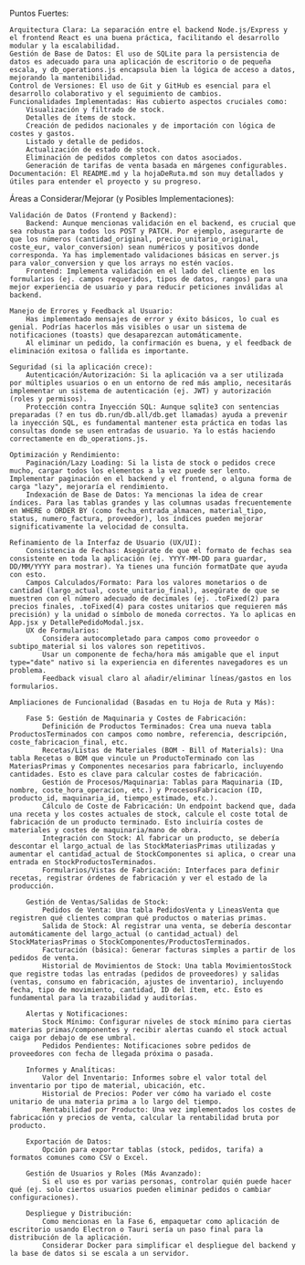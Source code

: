 Puntos Fuertes:

    Arquitectura Clara: La separación entre el backend Node.js/Express y el frontend React es una buena práctica, facilitando el desarrollo modular y la escalabilidad.
    Gestión de Base de Datos: El uso de SQLite para la persistencia de datos es adecuado para una aplicación de escritorio o de pequeña escala, y db_operations.js encapsula bien la lógica de acceso a datos, mejorando la mantenibilidad.
    Control de Versiones: El uso de Git y GitHub es esencial para el desarrollo colaborativo y el seguimiento de cambios.
    Funcionalidades Implementadas: Has cubierto aspectos cruciales como:
        Visualización y filtrado de stock.
        Detalles de ítems de stock.
        Creación de pedidos nacionales y de importación con lógica de costes y gastos.
        Listado y detalle de pedidos.
        Actualización de estado de stock.
        Eliminación de pedidos completos con datos asociados.
        Generación de tarifas de venta basada en márgenes configurables.
    Documentación: El README.md y la hojaDeRuta.md son muy detallados y útiles para entender el proyecto y su progreso.

Áreas a Considerar/Mejorar (y Posibles Implementaciones):

    Validación de Datos (Frontend y Backend):
        Backend: Aunque mencionas validación en el backend, es crucial que sea robusta para todos los POST y PATCH. Por ejemplo, asegurarte de que los números (cantidad_original, precio_unitario_original, coste_eur, valor_conversion) sean numéricos y positivos donde corresponda. Ya has implementado validaciones básicas en server.js para valor_conversion y que los arrays no estén vacíos.
        Frontend: Implementa validación en el lado del cliente en los formularios (ej. campos requeridos, tipos de datos, rangos) para una mejor experiencia de usuario y para reducir peticiones inválidas al backend.

    Manejo de Errores y Feedback al Usuario:
        Has implementado mensajes de error y éxito básicos, lo cual es genial. Podrías hacerlos más visibles o usar un sistema de notificaciones (toasts) que desaparezcan automáticamente.
        Al eliminar un pedido, la confirmación es buena, y el feedback de eliminación exitosa o fallida es importante.

    Seguridad (si la aplicación crece):
        Autenticación/Autorización: Si la aplicación va a ser utilizada por múltiples usuarios o en un entorno de red más amplio, necesitarás implementar un sistema de autenticación (ej. JWT) y autorización (roles y permisos).
        Protección contra Inyección SQL: Aunque sqlite3 con sentencias preparadas (? en tus db.run/db.all/db.get llamadas) ayuda a prevenir la inyección SQL, es fundamental mantener esta práctica en todas las consultas donde se usen entradas de usuario. Ya lo estás haciendo correctamente en db_operations.js.

    Optimización y Rendimiento:
        Paginación/Lazy Loading: Si la lista de stock o pedidos crece mucho, cargar todos los elementos a la vez puede ser lento. Implementar paginación en el backend y el frontend, o alguna forma de carga "lazy", mejoraría el rendimiento.
        Indexación de Base de Datos: Ya mencionas la idea de crear índices. Para las tablas grandes y las columnas usadas frecuentemente en WHERE o ORDER BY (como fecha_entrada_almacen, material_tipo, status, numero_factura, proveedor), los índices pueden mejorar significativamente la velocidad de consulta.

    Refinamiento de la Interfaz de Usuario (UX/UI):
        Consistencia de Fechas: Asegúrate de que el formato de fechas sea consistente en toda la aplicación (ej. YYYY-MM-DD para guardar, DD/MM/YYYY para mostrar). Ya tienes una función formatDate que ayuda con esto.
        Campos Calculados/Formato: Para los valores monetarios o de cantidad (largo_actual, coste_unitario_final), asegúrate de que se muestren con el número adecuado de decimales (ej. .toFixed(2) para precios finales, .toFixed(4) para costes unitarios que requieren más precisión) y la unidad o símbolo de moneda correctos. Ya lo aplicas en App.jsx y DetallePedidoModal.jsx.
        UX de Formularios:
            Considera autocompletado para campos como proveedor o subtipo_material si los valores son repetitivos.
            Usar un componente de fecha/hora más amigable que el input type="date" nativo si la experiencia en diferentes navegadores es un problema.
            Feedback visual claro al añadir/eliminar líneas/gastos en los formularios.

    Ampliaciones de Funcionalidad (Basadas en tu Hoja de Ruta y Más):

        Fase 5: Gestión de Maquinaria y Costes de Fabricación:
            Definición de Productos Terminados: Crea una nueva tabla ProductosTerminados con campos como nombre, referencia, descripción, coste_fabricacion_final, etc.
            Recetas/Listas de Materiales (BOM - Bill of Materials): Una tabla Recetas o BOM que vincule un ProductoTerminado con las MateriasPrimas y Componentes necesarios para fabricarlo, incluyendo cantidades. Esto es clave para calcular costes de fabricación.
            Gestión de Procesos/Maquinaria: Tablas para Maquinaria (ID, nombre, coste_hora_operacion, etc.) y ProcesosFabricacion (ID, producto_id, maquinaria_id, tiempo_estimado, etc.).
            Cálculo de Coste de Fabricación: Un endpoint backend que, dada una receta y los costes actuales de stock, calcule el coste total de fabricación de un producto terminado. Esto incluiría costes de materiales y costes de maquinaria/mano de obra.
            Integración con Stock: Al fabricar un producto, se debería descontar el largo_actual de las StockMateriasPrimas utilizadas y aumentar el cantidad_actual de StockComponentes si aplica, o crear una entrada en StockProductosTerminados.
            Formularios/Vistas de Fabricación: Interfaces para definir recetas, registrar órdenes de fabricación y ver el estado de la producción.

        Gestión de Ventas/Salidas de Stock:
            Pedidos de Venta: Una tabla PedidosVenta y LineasVenta que registren qué clientes compran qué productos o materias primas.
            Salida de Stock: Al registrar una venta, se debería descontar automáticamente del largo_actual (o cantidad_actual) del StockMateriasPrimas o StockComponentes/ProductosTerminados.
            Facturación (básica): Generar facturas simples a partir de los pedidos de venta.
            Historial de Movimientos de Stock: Una tabla MovimientosStock que registre todas las entradas (pedidos de proveedores) y salidas (ventas, consumo en fabricación, ajustes de inventario), incluyendo fecha, tipo de movimiento, cantidad, ID del ítem, etc. Esto es fundamental para la trazabilidad y auditorías.

        Alertas y Notificaciones:
            Stock Mínimo: Configurar niveles de stock mínimo para ciertas materias primas/componentes y recibir alertas cuando el stock actual caiga por debajo de ese umbral.
            Pedidos Pendientes: Notificaciones sobre pedidos de proveedores con fecha de llegada próxima o pasada.

        Informes y Analíticas:
            Valor del Inventario: Informes sobre el valor total del inventario por tipo de material, ubicación, etc.
            Historial de Precios: Poder ver cómo ha variado el coste unitario de una materia prima a lo largo del tiempo.
            Rentabilidad por Producto: Una vez implementados los costes de fabricación y precios de venta, calcular la rentabilidad bruta por producto.

        Exportación de Datos:
            Opción para exportar tablas (stock, pedidos, tarifa) a formatos comunes como CSV o Excel.

        Gestión de Usuarios y Roles (Más Avanzado):
            Si el uso es por varias personas, controlar quién puede hacer qué (ej. solo ciertos usuarios pueden eliminar pedidos o cambiar configuraciones).

        Despliegue y Distribución:
            Como mencionas en la Fase 6, empaquetar como aplicación de escritorio usando Electron o Tauri sería un paso final para la distribución de la aplicación.
            Considerar Docker para simplificar el despliegue del backend y la base de datos si se escala a un servidor.